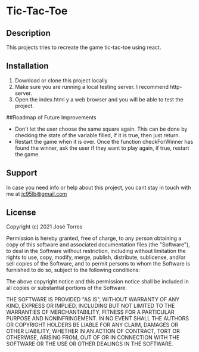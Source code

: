 # Tic-Tac-Toe
## Description
This projects tries to recreate the game tic-tac-toe using react.

## Installation
1. Download or clone this project locally
2. Make sure you are running a local testing server. I recommend http-server.
3. Open the index.html y a web browser and you will be able to test the project.

##Roadmap of Future Improvements
- Don't let the user choose the same square again. This can be done by checking the state of the variable filled, if it is true, then just return.
- Restart the game when it is over. Once the function checkForWinner has found the winner, ask the user if they want to play again, if true, restart the game.

## Support
In case you need info or help about this project, you cant stay in touch with me at jc95lb@gmail.com

## License
Copyright (c) 2021 José Torres

Permission is hereby granted, free of charge, to any person obtaining a copy of this software and associated documentation files (the "Software"), to deal in the Software without restriction, including without limitation the rights to use, copy, modify, merge, publish, distribute, sublicense, and/or sell copies of the Software, and to permit persons to whom the Software is furnished to do so, subject to the following conditions:

The above copyright notice and this permission notice shall be included in all copies or substantial portions of the Software.

THE SOFTWARE IS PROVIDED "AS IS", WITHOUT WARRANTY OF ANY KIND, EXPRESS OR IMPLIED, INCLUDING BUT NOT LIMITED TO THE WARRANTIES OF MERCHANTABILITY, FITNESS FOR A PARTICULAR PURPOSE AND NONINFRINGEMENT. IN NO EVENT SHALL THE AUTHORS OR COPYRIGHT HOLDERS BE LIABLE FOR ANY CLAIM, DAMAGES OR OTHER LIABILITY, WHETHER IN AN ACTION OF CONTRACT, TORT OR OTHERWISE, ARISING FROM, OUT OF OR IN CONNECTION WITH THE SOFTWARE OR THE USE OR OTHER DEALINGS IN THE SOFTWARE.
